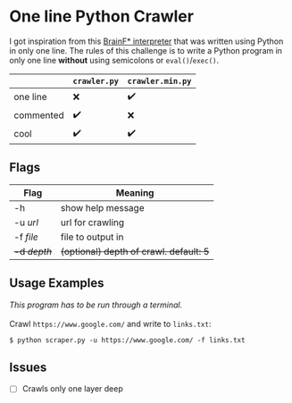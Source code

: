 # One line Python Crawler

I got inspiration from this [BrainF* interpreter](https://github.com/davekch/b) that was written using Python in only one line.
The rules of this challenge is to write a Python program in only one line **without** using semicolons or `eval()`/`exec()`.

| |`crawler.py`|`crawler.min.py`|
|--|--|--|
|one line|:x:| :heavy_check_mark:|
|commented|:heavy_check_mark:|:x:|
|cool|:heavy_check_mark:|:heavy_check_mark:|

## Flags
|Flag|Meaning|
|--|--|
|-h|show help message|
|-u *url*|url for crawling|
|-f *file*|file to output in|
|~~-d *depth*~~|~~(optional) depth of crawl. default: 5~~|

## Usage Examples
*This program has to be run through a terminal.*<br><br>
Crawl `https://www.google.com/` and write to `links.txt`:

`$ python scraper.py -u https://www.google.com/ -f links.txt`

## Issues
- [ ] Crawls only one layer deep

